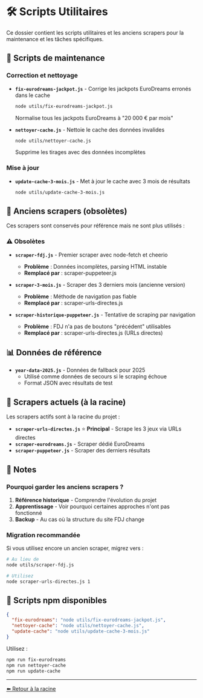 # 🛠️ Scripts Utilitaires

Ce dossier contient les scripts utilitaires et les anciens scrapers pour la maintenance et les tâches spécifiques.

## 🔧 Scripts de maintenance

### Correction et nettoyage
- **`fix-eurodreams-jackpot.js`** - Corrige les jackpots EuroDreams erronés dans le cache
  ```bash
  node utils/fix-eurodreams-jackpot.js
  ```
  Normalise tous les jackpots EuroDreams à "20 000 € par mois"

- **`nettoyer-cache.js`** - Nettoie le cache des données invalides
  ```bash
  node utils/nettoyer-cache.js
  ```
  Supprime les tirages avec des données incomplètes

### Mise à jour
- **`update-cache-3-mois.js`** - Met à jour le cache avec 3 mois de résultats
  ```bash
  node utils/update-cache-3-mois.js
  ```

## 📜 Anciens scrapers (obsolètes)

Ces scrapers sont conservés pour référence mais ne sont plus utilisés :

### ⚠️ Obsolètes
- **`scraper-fdj.js`** - Premier scraper avec node-fetch et cheerio
  - **Problème** : Données incomplètes, parsing HTML instable
  - **Remplacé par** : scraper-puppeteer.js

- **`scraper-3-mois.js`** - Scraper des 3 derniers mois (ancienne version)
  - **Problème** : Méthode de navigation pas fiable
  - **Remplacé par** : scraper-urls-directes.js

- **`scraper-historique-puppeteer.js`** - Tentative de scraping par navigation
  - **Problème** : FDJ n'a pas de boutons "précédent" utilisables
  - **Remplacé par** : scraper-urls-directes.js (URLs directes)

## 📊 Données de référence

- **`year-data-2025.js`** - Données de fallback pour 2025
  - Utilisé comme données de secours si le scraping échoue
  - Format JSON avec résultats de test

## 🎯 Scrapers actuels (à la racine)

Les scrapers actifs sont à la racine du projet :
- **`scraper-urls-directes.js`** ⭐ **Principal** - Scrape les 3 jeux via URLs directes
- **`scraper-eurodreams.js`** - Scraper dédié EuroDreams
- **`scraper-puppeteer.js`** - Scraper des derniers résultats

## 📝 Notes

### Pourquoi garder les anciens scrapers ?

1. **Référence historique** - Comprendre l'évolution du projet
2. **Apprentissage** - Voir pourquoi certaines approches n'ont pas fonctionné
3. **Backup** - Au cas où la structure du site FDJ change

### Migration recommandée

Si vous utilisez encore un ancien scraper, migrez vers :
```bash
# Au lieu de
node utils/scraper-fdj.js

# Utilisez
node scraper-urls-directes.js 1
```

## 🔄 Scripts npm disponibles

```json
{
  "fix-eurodreams": "node utils/fix-eurodreams-jackpot.js",
  "nettoyer-cache": "node utils/nettoyer-cache.js",
  "update-cache": "node utils/update-cache-3-mois.js"
}
```

Utilisez :
```bash
npm run fix-eurodreams
npm run nettoyer-cache
npm run update-cache
```

---

[⬅️ Retour à la racine](../)

